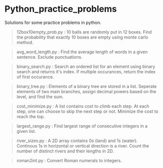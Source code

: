 # Python_practice_problems
Solutions for some practice problems in python.

> 12box10empty_prob.py : 10 balls are randomly put in 12 boxes. Find the probability that exactly 10 boxes are empty using monte carlo method.

>avg_word_length.py : Find the average length of words in a given sentence. Exclude punctuations.

> binary_search.py : Search an ordered list for an element using binary search and returns it's index. If multiple occurances, return the index of first occurance.

> binary_tree.py : Elements of a binary tree are stored in a list. Seperate elements of two main branches, assign decimal powers based on the level, and find the sum.

> cost_minimize.py : A list contains cost to climb each step. At each step, one can choose to skip the next step or not. Minimize the cost to reach the top.

> largest_range.py : Find largest range of consecutive integers in a given list.

> river_sizes.py : A 2D array contains 0s (land) and 1s (water). Continous 1s in horizontal or vertical direction is a river. Count the number of distinct rivers and their lengths in 2D.

> roman2int.py : Convert Roman numerals to integers.

